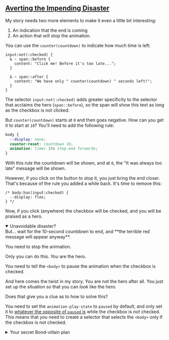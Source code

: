 <!-- Averting Disaster -->
<section
  id="averting-disaster"
  aria-labelledby="averting-disaster"
  data-item="Averting the Disaster"
>
  <h2><a href="#averting-disaster">Averting the Impending Disaster</a></h2>
  
My story needs two more elements to make it even a little bit interesting:

1. An indication that the end is coming
2. An action that will stop the animation.

You can use the `counter(countdown)` to indicate how much time is left:
```css-#39
input:not(:checked) {
  & ~ span::before {
    content: "Click me! Before it's too late...";
  }

  & ~ span::after {
    content: "We have only " counter(countdown) " seconds left!";
  }
}
```
The selector `input:not(:checked)` adds greater specificity to the selector that acclaims the hero (`span::before`), so the span will show this text as long as the checkbox is not clicked.

But `counter(countdown)` starts at `0` and then goes negative. How can you get it to start at `10`? You'll need to add the following rule:

```css
body {
  --display: none;
  counter-reset: countdown 10;
  animation: timer 10s step-end forwards;
}
```

With this rule the countdown will be shown, and at `0`, the "It was always too late" message will be shown.

However, if you click on the button to stop it, you just bring the end closer. That's because of the rule you added a while back. It's time to remove this:

```css-#29
/* body:has(input:checked) {
  --display: flex;
} */
```

Now, if you click (anywhere) the checkbox will be checked, and you will be praised as a hero.

<details class="challenge" open>
<summary>Unavoidable disaster?</summary>
But... wait for the 10-second countdown to end, and **the terrible red message will appear anyway**.

You need to stop the animation.

Only you can do this. _You_ are the hero.

You need to tell the `<body>` to pause the animation when the checkbox is checked.

And here comes the twist in my story. You are not the hero after all. You just set up the situation so that you can _look_ like the hero.

Does that give you a clue as to how to solve this?

You need to set the `animation-play-state` to `paused` by default, and only set it to [whatever the opposite of `paused` is](https://developer.mozilla.org/en-US/docs/Web/CSS/animation-play-state) while the checkbox is _not_ checked. This means that you need to create a selector that selects the `<body>` only if the checkbox is not checked.

<details class="solution">
<summary>Your secret Bond-villain plan</summary>

Here's one way to _look_ like a hero:

```css
<i>body {
  --display: none;
  counter-reset: countdown 10;
  animation: timer 10s step-end forwards </i><b>paused</b><i>;
}</i>
```
You make the world safe. And _then_ you create the sense of danger with this new rule:
```css-#7
body:has(input:not(:checked)) {
  animation-play-state: running;
}
```

And since you are now the villain, you can deselect the checkbox again, and let countdown continue. You can both save the world and let the end come anyway. 

Yes, but while you were doing this, the real hero (played by your non-evil twin) crept unseen into the HTML file and changed the `type` of the `<input>` from `"checkbox"` to `"radio"`. Once a solitary radio button is checked, it cannot be unchecked. The good guys win again!

One person can save the world!

```html
<i><form>
  <label>
    <input type="</i><b>radio</b><i>">
    <span></span>
  </label>
  <div>It was always too late.</div>
  <button type="reset">Reset</button>
</form></i>
```

</details>
</details>

</section>